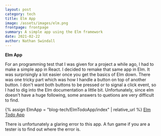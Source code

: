 ```yaml
---
layout: post
category: tech
title: Elm App
image: /assets/images/elm.png
frontpage: frontpage
summary: A simple app using the Elm framework
date: 2021-02-22
author: Nathan Swindall
---
```




**Elm App**

For an programming test that I was given for a project a while ago, I had to make a simple app in React. I decided to remake that same app in Elm. It was surprisingly a lot easier once you get the basics of Elm down. There was one tricky part which was how I handle a button on top of another button. I don't want both buttons to be pressed or to signal a click event, so I had to dig into the Elm documentation a little bit. Unfortunately, since elm doesn't have a huge following, some answers to quetions are very difficult to find. 


{% assign ElmApp = "blog-tech/ElmTodoApp/index" | relative_url %} 
<a href="{{ElmApp}}">Elm Todo App</a>

There is unfortunately a glaring error to this app. A fun game if you are a tester is to find out where the error is. 
